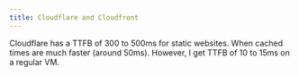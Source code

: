 ```yaml
---
title: Cloudflare and Cloudfront
---
```


Cloudflare has a TTFB of 300 to 500ms for static websites. When cached times are much faster (around 50ms). However, I get TTFB of 10 to 15ms on a regular VM. 